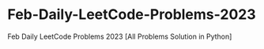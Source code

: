 # Feb-Daily-LeetCode-Problems-2023
Feb Daily LeetCode Problems 2023 [All Problems Solution in Python]
